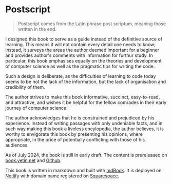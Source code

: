 # Postscript

> Postscript comes from the Latin phrase post scriptum, meaning those written in the end.

I designed this book to serve as a guide instead of the definitive source of learning.
This means it will not contain every detail one needs to know; instead, it surveys the areas the author deemed important for a beginner and provides author's comments with information for furthur study. 
In particular, this book emphasises equally on the theories and development of computer science as well as the pragmatic tips for writing the code. 

Such a design is deliberate, as the difficulties of learning to code today seems to be not the lack of the information, but the lack of organisation and credibility of them.

The author strives to make this book informative, succinct, easy-to-read, and attractive, and wishes it be helpful for the fellow comrades in their early journey of computer science. 

The author acknowledges that he is constrained and prejudiced by his experience. 
Instead of writing passages with only undeniable facts, and in such way making this book a liveless encylopedia, the author believes, it is worthy to envigorate this book by presenting his opinions, where appropriate, in the price of potentially conflicting with those of his audiences.

As of July 2024, the book is still in early draft. The content is prereleased on 
[book.yetin.net](http://book.yetin.net) and 
[Github](https://github.com/harryhanYuhao/guide_for_self_studying_programming).

This book is written in markdown and built with [mdBook](https://github.com/rust-lang/mdBook). It is deployed on [Netlify](https://www.netlify.com/) with domain name registered on [Squarespace](https://www.squarespace.com/).

